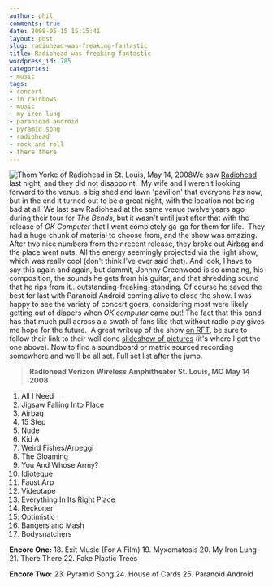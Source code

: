 ```yaml
---
author: phil
comments: true
date: 2008-05-15 15:15:41
layout: post
slug: radiohead-was-freaking-fantastic
title: Radiohead was freaking fantastic
wordpress_id: 785
categories:
- music
tags:
- concert
- in rainbows
- music
- my iron lung
- paranioid android
- pyramid song
- radiohead
- rock and roll
- there there
---
```


![Thom Yorke of Radiohead in St. Louis, May 14, 2008](http://www.fak3r.com/wp-content/uploads/2008/05/yorkerockingout-thumb.jpg)We saw [Radiohead](http://radiohead.com/deadairspace/) last night, and they did not disappoint.  My wife and I weren't looking forward to the venue, a big shed and lawn 'pavilion' that everyone has now, but in the end it turned out to be a great night, with the location not being bad at all.  We last saw Radiohead at the same venue twelve years ago during their tour for _The Bends_, but it wasn't until just after that with the release of _OK Computer_ that I went completely ga-ga for them for life.  They had a huge chunk of material to choose from, and the show was amazing.  After two nice numbers from their recent release, they broke out Airbag and the place went nuts.  All the energy seemingly projected via the light show, which was really cool (don't think I've ever said that).  And look, I have to say this again and again, but dammit, Johnny Greenwood is so amazing, his composition, the sounds he gets from his guitar, and that shredding sound that he rips from it...outstanding-freaking-standing.  Of course he saved the best for last with Paranoid Android coming alive to close the show. I was happy to see the variety of concert goers, considering most were likely getting out of diapers when _OK computer_ came out!   The fact that this band has that much pull across a a swath of fans like that without radio play gives me hope for the future.  A great writeup of the show [on RFT](http://blogs.riverfronttimes.com/atoz/2008/05/show_review_radiohead_at_the_v.php), be sure to follow their link to their well done [slideshow of pictures](http://riverfronttimes.com/slideshow/view/67200) (it's where I got the one above).  Now to find a soundboard or matrix sourced recording somewhere and we'll be all set.  Full set list after the jump.

<!-- more -->


> **Radiohead
Verizon Wireless Amphitheater
St. Louis, MO
May 14 2008**

01. All I Need
02. Jigsaw Falling Into Place
03. Airbag
04. 15 Step
05. Nude
06. Kid A
07. Weird Fishes/Arpeggi
08. The Gloaming
09. You And Whose Army?
10. Idioteque
11. Faust Arp
12. Videotape
13. Everything In Its Right Place
14. Reckoner
15. Optimistic
16. Bangers and Mash
17. Bodysnatchers

**Encore One:**
18. Exit Music (For A Film)
19. Myxomatosis
20. My Iron Lung
21. There There
22. Fake Plastic Trees

**Encore Two:**
23. Pyramid Song
24. House of Cards
25. Paranoid Android
